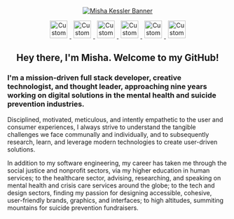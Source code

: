 
<p align="center">
  <a href="https://www.mishakessler.com">
  <img src="./github-banner-v3.gif" alt="Misha Kessler Banner"/>
  </a>
</p>

<p align="center">
  <a href="https://www.mishakessler.com">
    <img src="https://imgur.com/PowY5kh.png" alt="Custom Watercolor Portfolio Logo" height="40px" style="margin:0 5px"/>
  </a>
  <a href="https://www.linkedin.com/in/mishakessler">
    <img src="https://imgur.com/AoH5Wac.png" alt="Custom Watercolor LinkedIn Logo" height="40px" style="margin:0 5px"/>
  </a>
  <a href="https://angel.co/u/mishakessler">
    <img src="https://imgur.com/leDskxg.png" alt="Custom Watercolor Angel.co Logo" height="40px" style="margin:0 5px"/>
  </a>
  <a href="http://cofounderslab.com/profile/misha-kessler">
    <img src="https://imgur.com/sPXLXvg.png" alt="Custom Watercolor CoFoundersLab Logo" height="40px" style="margin:0 5px"/>
  </a>
  <a href="https://www.instagram.com/mishakessler">
    <img src="https://imgur.com/YNTGISb.png" alt="Custom Watercolor Instagram Logo" height="40px" style="margin:0 5px"/>
  </a>
  <a href="mailto:misha.kessler@gmail.com">
    <img src="https://imgur.com/nHHlXdx.png" alt="Custom Watercolor Email Logo" height="40px" style="margin:0 5px"/>
  </a>
</p>

<h2 align="center">Hey there, I'm Misha. Welcome to my GitHub!</h2>

### I'm a mission-driven full stack developer, creative technologist, and thought leader, approaching nine years working on digital solutions in the mental health and suicide prevention industries.</h5>

Disciplined, motivated, meticulous, and intently empathetic to the user and consumer experiences, I always strive to understand the tangible challenges we face communally and individually, and to subsequently research, learn, and leverage modern technologies to create user-driven solutions.

In addition to my software engineering, my career has taken me through the social justice and nonprofit sectors, via my higher education in human services; to the healthcare sector, advising, researching, and speaking on mental health and crisis care services around the globe; to the tech and design sectors, finding my passion for designing accessible, cohesive, user-friendly brands, graphics, and interfaces; to high altitudes, summiting mountains for suicide prevention fundraisers.
